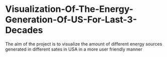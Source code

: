# Visualization-Of-The-Energy-Generation-Of-US-For-Last-3-Decades
The aim of the project is to visualize the amount of different energy sources generated in different sates in USA in a more user friendly manner
